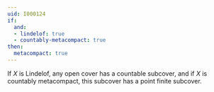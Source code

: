 ```yaml
---
uid: I000124
if:
  and:
  - lindelof: true
  - countably-metacompact: true
then:
  metacompact: true
---
```

If $X$ is Lindelof, any open cover has a countable subcover, and if $X$ is countably metacompact, this subcover has a point finite subcover.

